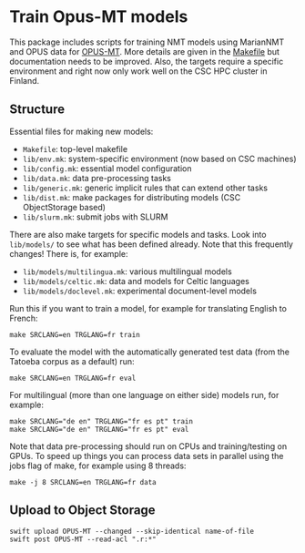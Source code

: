 # Train Opus-MT models

This package includes scripts for training NMT models using MarianNMT and OPUS data for [OPUS-MT](https://github.com/Helsinki-NLP/Opus-MT). More details are given in the [Makefile](Makefile) but documentation needs to be improved. Also, the targets require a specific environment and right now only work well on the CSC HPC cluster in Finland.


## Structure

Essential files for making new models:

* `Makefile`: top-level makefile
* `lib/env.mk`: system-specific environment (now based on CSC machines)
* `lib/config.mk`: essential model configuration
* `lib/data.mk`: data pre-processing tasks
* `lib/generic.mk`: generic implicit rules that can extend other tasks
* `lib/dist.mk`: make packages for distributing models (CSC ObjectStorage based)
* `lib/slurm.mk`: submit jobs with SLURM

There are also make targets for specific models and tasks. Look into `lib/models/` to see what has been defined already. 
Note that this frequently changes! There is, for example:

* `lib/models/multilingua.mk`: various multilingual models
* `lib/models/celtic.mk`: data and models for Celtic languages
* `lib/models/doclevel.mk`: experimental document-level models


Run this if you want to train a model, for example for translating English to French:

```
make SRCLANG=en TRGLANG=fr train
```

To evaluate the model with the automatically generated test data (from the Tatoeba corpus as a default) run:

```
make SRCLANG=en TRGLANG=fr eval
```

For multilingual (more than one language on either side) models run, for example:

```
make SRCLANG="de en" TRGLANG="fr es pt" train
make SRCLANG="de en" TRGLANG="fr es pt" eval
```

Note that data pre-processing should run on CPUs and training/testing on GPUs. To speed up things you can process data sets in parallel using the jobs flag of make, for example using 8 threads:

```
make -j 8 SRCLANG=en TRGLANG=fr data
```




## Upload to Object Storage


```
swift upload OPUS-MT --changed --skip-identical name-of-file
swift post OPUS-MT --read-acl ".r:*"
```

